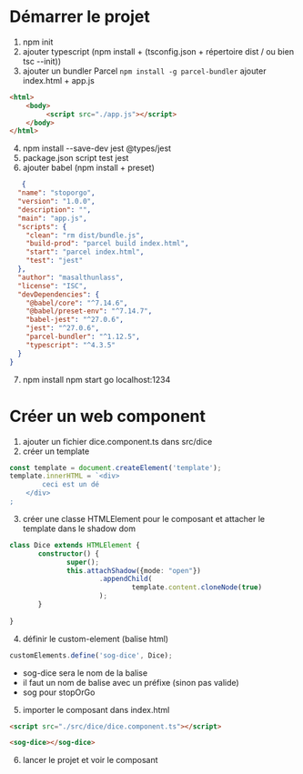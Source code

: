 # Démarrer le projet

1. npm init
2. ajouter typescript (npm install + (tsconfig.json + répertoire dist / ou bien tsc --init))
3. ajouter un bundler Parcel ``npm install -g parcel-bundler``
       ajouter index.html + app.js
```html
<html>
    <body>
         <script src="./app.js"></script>
    </body>
</html>
```

4. npm install --save-dev jest @types/jest
5. package.json script test jest
6. ajouter babel (npm install + preset)
```json
   {
  "name": "stoporgo",
  "version": "1.0.0",
  "description": "",
  "main": "app.js",
  "scripts": {
    "clean": "rm dist/bundle.js",
    "build-prod": "parcel build index.html",
    "start": "parcel index.html",
    "test": "jest"
  },
  "author": "masalthunlass",
  "license": "ISC",
  "devDependencies": {
    "@babel/core": "^7.14.6",  
    "@babel/preset-env": "^7.14.7",
    "babel-jest": "^27.0.6",
    "jest": "^27.0.6",
    "parcel-bundler": "^1.12.5",
    "typescript": "^4.3.5"
  }
}

   ```
7. npm install npm start go localhost:1234

# Créer un web component
1. ajouter un fichier dice.component.ts dans src/dice
2. créer un template 
```ts
const template = document.createElement('template');
template.innerHTML = `<div>
        ceci est un dé
    </div>
;
```

3. créer une classe HTMLElement pour le composant et attacher le template dans le shadow dom
```ts
class Dice extends HTMLElement {
       constructor() {
              super();
              this.attachShadow({mode: "open"})
                      .appendChild(
                              template.content.cloneNode(true)
                      );
       }
       
}
```

4. définir le custom-element (balise html)
```ts
customElements.define('sog-dice', Dice);
```
* sog-dice sera le nom de la balise
* il faut un nom de balise avec un préfixe (sinon pas valide)
* sog pour stopOrGo

5. importer le composant dans index.html
  
```html
<script src="./src/dice/dice.component.ts"></script>

<sog-dice></sog-dice>
```
6. lancer le projet et voir le composant
